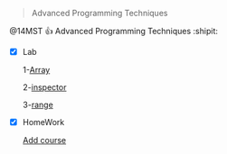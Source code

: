 > Advanced Programming Techniques

@14MST :+1: Advanced Programming Techniques :shipit:





- [x] Lab


   1-[Array](https://abderrhmanabdellatif.github.io/advanced-programing-Homeworks/Lab/Array%20Demo%20.html)   
   
   2-[inspector](https://abderrhmanabdellatif.github.io/advanced-programing-Homeworks/Lab/work/inspector.html)
   
   3-[range](https://abderrhmanabdellatif.github.io/advanced-programing-Homeworks/Lab/work/range.png)
   
   
- [X] HomeWork



   [Add course](https://abderrhmanabdellatif.github.io/advanced-programing-Homeworks/Homeworks/Add%20course.html)

